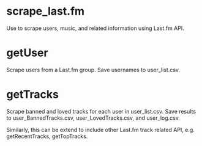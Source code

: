 # scrape_last.fm
Use to scrape users, music, and related information using Last.fm API.
 
# getUser
Scrape users from a Last.fm group. Save usernames to user_list.csv.

# getTracks
Scrape banned and loved tracks for each user in user_list.csv. Save results to user_BannedTracks.csv, user_LovedTracks.csv, and user_log.csv.

Similarly, this can be extend to include other Last.fm track related API, e.g. getRecentTracks, getTopTracks.
